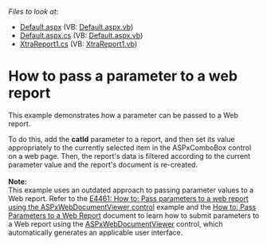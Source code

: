 <!-- default file list -->
*Files to look at*:

* [Default.aspx](./CS/Default.aspx) (VB: [Default.aspx.vb](./VB/Default.aspx.vb))
* [Default.aspx.cs](./CS/Default.aspx.cs) (VB: [Default.aspx.vb](./VB/Default.aspx.vb))
* [XtraReport1.cs](./CS/XtraReport1.cs) (VB: [XtraReport1.vb](./VB/XtraReport1.vb))
<!-- default file list end -->
# How to pass a parameter to a web report


<p>This example demonstrates how a parameter can be passed to a Web report.</p>
<p>To do this, add the <strong>catId</strong> parameter to a report, and then set its value appropriately to the currently selected item in the ASPxComboBox control on a web page. Then, the report's data is filtered according to the current parameter value and the report's document is re-created.<br><br><strong>Note:<br></strong>This example uses an outdated approach to passing parameter values to a Web report. Refer to the <a href="https://www.devexpress.com/Support/Center/Example/Details/E4461">E4461: How to: Pass parameters to a web report using the ASPxWebDocumentViewer control</a> example and the <a href="https://documentation.devexpress.com/#XtraReports/CustomDocument10538">How to: Pass Parameters to a Web Report</a> document to learn how to submit parameters to a Web report using the <a href="https://documentation.devexpress.com/#XtraReports/clsDevExpressXtraReportsWebASPxWebDocumentViewertopic">ASPxWebDocumentViewer</a> control, which automatically generates an applicable user interface.</p>

<br/>


